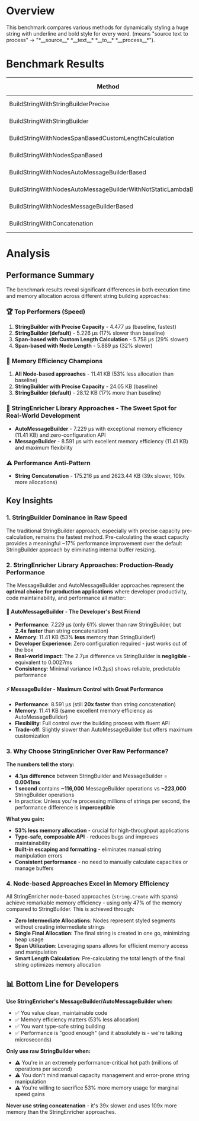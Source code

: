 # Overview
This benchmark compares various methods for dynamically styling a huge string with underline and bold style for every word. (means "source text to process" -> "\*\_\_source\_\_\* \*\_\_text\_\_\* \*\_\_to\_\_\* \*\_\_process\_\_\*").

# Benchmark Results

| Method                                                         | Mean       | Error     | StdDev    | Median     | Min        | Max        | Ratio | RatioSD | Rank | Gen0     | Gen1   | Allocated  | Alloc Ratio |
|--------------------------------------------------------------- |-----------:|----------:|----------:|-----------:|-----------:|-----------:|------:|--------:|-----:|---------:|-------:|-----------:|------------:|
| BuildStringWithStringBuilderPrecise                            |   4.477 μs | 0.1456 μs | 0.4248 μs |   4.498 μs |   3.779 μs |   5.664 μs |  1.01 |    0.13 |    1 |   5.8823 |      - |   24.05 KB |        1.00 |
| BuildStringWithStringBuilder                                   |   5.226 μs | 0.1020 μs | 0.2106 μs |   5.176 μs |   4.893 μs |   5.775 μs |  1.18 |    0.12 |    2 |   6.8817 | 0.0153 |   28.12 KB |        1.17 |
| BuildStringWithNodesSpanBasedCustomLengthCalculation           |   5.758 μs | 0.1150 μs | 0.1535 μs |   5.770 μs |   5.520 μs |   6.095 μs |  1.30 |    0.13 |    3 |   2.7847 |      - |   11.41 KB |        0.47 |
| BuildStringWithNodesSpanBased                                  |   5.889 μs | 0.1172 μs | 0.2547 μs |   5.850 μs |   5.513 μs |   6.637 μs |  1.33 |    0.14 |    3 |   2.7847 |      - |   11.41 KB |        0.47 |
| BuildStringWithNodesAutoMessageBuilderBased                    |   7.229 μs | 0.1315 μs | 0.2086 μs |   7.206 μs |   6.879 μs |   7.814 μs |  1.63 |    0.16 |    4 |   2.7847 |      - |   11.41 KB |        0.47 |
| BuildStringWithNodesAutoMessageBuilderWithNotStaticLambdaBased |   7.284 μs | 0.1453 μs | 0.1785 μs |   7.273 μs |   7.033 μs |   7.737 μs |  1.64 |    0.16 |    4 |   2.7847 |      - |   11.41 KB |        0.47 |
| BuildStringWithNodesMessageBuilderBased                        |   8.591 μs | 0.3694 μs | 1.0359 μs |   8.196 μs |   7.578 μs |  11.694 μs |  1.94 |    0.29 |    5 |   2.7771 |      - |   11.41 KB |        0.47 |
| BuildStringWithConcatenation                                   | 175.216 μs | 3.3301 μs | 7.9143 μs | 174.906 μs | 162.363 μs | 198.712 μs | 39.48 |    4.07 |    6 | 642.0898 |      - | 2623.44 KB |      109.06 |

# Analysis

## Performance Summary

The benchmark results reveal significant differences in both execution time and memory allocation across different string building approaches:

### 🏆 **Top Performers (Speed)**
1. **StringBuilder with Precise Capacity** - 4.477 μs (baseline, fastest)
2. **StringBuilder (default)** - 5.226 μs (17% slower than baseline)
3. **Span-based with Custom Length Calculation** - 5.758 μs (29% slower)
4. **Span-based with Node Length** - 5.889 μs (32% slower)

### 💾 **Memory Efficiency Champions**
1. **All Node-based approaches** - 11.41 KB (53% less allocation than baseline)
2. **StringBuilder with Precise Capacity** - 24.05 KB (baseline)
3. **StringBuilder (default)** - 28.12 KB (17% more than baseline)

### 🎯 **StringEnricher Library Approaches - The Sweet Spot for Real-World Development**
- **AutoMessageBuilder** - 7.229 μs with exceptional memory efficiency (11.41 KB) and zero-configuration API
- **MessageBuilder** - 8.591 μs with excellent memory efficiency (11.41 KB) and maximum flexibility

### ⚠️ **Performance Anti-Pattern**
- **String Concatenation** - 175.216 μs and 2623.44 KB (39x slower, 109x more allocations)

## Key Insights

### 1. **StringBuilder Dominance in Raw Speed**
The traditional StringBuilder approach, especially with precise capacity pre-calculation, remains the fastest method. Pre-calculating the exact capacity provides a meaningful ~17% performance improvement over the default StringBuilder approach by eliminating internal buffer resizing.

### 2. **StringEnricher Library Approaches: Production-Ready Performance**
The MessageBuilder and AutoMessageBuilder approaches represent the **optimal choice for production applications** where developer productivity, code maintainability, and performance all matter:

#### **🚀 AutoMessageBuilder - The Developer's Best Friend**
- **Performance**: 7.229 μs (only 61% slower than raw StringBuilder, but **2.4x faster** than string concatenation)
- **Memory**: 11.41 KB (53% **less** memory than StringBuilder!)
- **Developer Experience**: Zero configuration required - just works out of the box
- **Real-world impact**: The 2.7μs difference vs StringBuilder is **negligible** - equivalent to 0.0027ms
- **Consistency**: Minimal variance (±0.2μs) shows reliable, predictable performance

#### **⚡ MessageBuilder - Maximum Control with Great Performance**
- **Performance**: 8.591 μs (still **20x faster** than string concatenation)
- **Memory**: 11.41 KB (same excellent memory efficiency as AutoMessageBuilder)
- **Flexibility**: Full control over the building process with fluent API
- **Trade-off**: Slightly slower than AutoMessageBuilder but offers maximum customization

### 3. **Why Choose StringEnricher Over Raw Performance?**

**The numbers tell the story:**
- **4.1μs difference** between StringBuilder and MessageBuilder = **0.0041ms**
- **1 second** contains **~116,000** MessageBuilder operations vs **~223,000** StringBuilder operations
- In practice: Unless you're processing millions of strings per second, the performance difference is **imperceptible**

**What you gain:**
- **53% less memory allocation** - crucial for high-throughput applications
- **Type-safe, composable API** - reduces bugs and improves maintainability
- **Built-in escaping and formatting** - eliminates manual string manipulation errors
- **Consistent performance** - no need to manually calculate capacities or manage buffers

### 4. **Node-based Approaches Excel in Memory Efficiency**
All StringEnricher node-based approaches (`string.Create` with spans) achieve remarkable memory efficiency - using only 47% of the memory compared to StringBuilder. This is achieved through:
- **Zero Intermediate Allocations**: Nodes represent styled segments without creating intermediate strings
- **Single Final Allocation**: The final string is created in one go, minimizing heap usage
- **Span Utilization**: Leveraging spans allows for efficient memory access and manipulation
- **Smart Length Calculation**: Pre-calculating the total length of the final string optimizes memory allocation

## 📊 **Bottom Line for Developers**

**Use StringEnricher's MessageBuilder/AutoMessageBuilder when:**
- ✅ You value clean, maintainable code
- ✅ Memory efficiency matters (53% less allocation)
- ✅ You want type-safe string building
- ✅ Performance is "good enough" (and it absolutely is - we're talking microseconds)

**Only use raw StringBuilder when:**
- ⚠️ You're in an extremely performance-critical hot path (millions of operations per second)
- ⚠️ You don't mind manual capacity management and error-prone string manipulation
- ⚠️ You're willing to sacrifice 53% more memory usage for marginal speed gains

**Never use string concatenation** - it's 39x slower and uses 109x more memory than the StringEnricher approaches.
